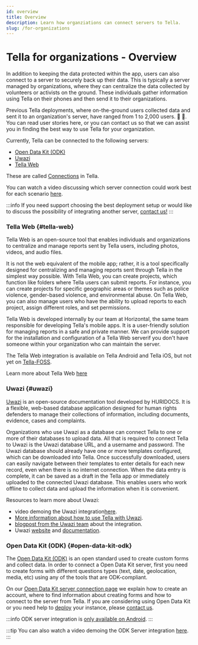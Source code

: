 ```yaml
---
id: overview
title: Overview
description: Learn how organziations can connect servers to Tella.
slug: /for-organizations
---
```


# Tella for organizations - Overview 

In addition to keeping the data protected within the app, users can also connect to a server to securely back up their data. This is typically  a server managed by organizations, where they can centralize the data collected by volunteers or activists on the ground. These individuals gather information using Tella on their phones and then send it to their organizations.

Previous Tella deployments, where on-the-ground users collected data and sent it to an organization's server, have ranged from 1 to 2,000 users. 📲 📡. You can read user stories here, or you can contact us so that we can assist you in finding the best way to use Tella for your organization.

Currently, Tella can be connected to the following servers:

* [Open Data Kit (ODK)](#open-data-kit-odk)
* [Uwazi](#uwazi)
* [Tella Web](#tella-web)

These are called [Connections](/features#connecting-to-servers) in Tella.


You can watch a video discussing which server connection could work best for each scenario [here](/video-tutorials#connections-full-video).

:::info
If you need support choosing the best deployment setup or would like to discuss the possibility of integrating another server, [contact us!](/contact-us)
:::


### Tella Web {#tella-web}

Tella Web is an open-source tool that enables individuals and organizations to centralize and manage reports sent by Tella users, including photos, videos, and audio files. 

It is not the web equivalent of the mobile app; rather, it is a tool specifically designed for centralizing and managing reports sent through Tella in the simplest way possible. With Tella Web, you can create projects, which function like folders where Tella users can submit reports. For instance, you can create projects for specific geographic areas or themes such as police violence, gender-based violence, and environmental abuse. On Tella Web, you can also manage users who have the ability to upload reports to each project, assign different roles, and set permissions.

Tella Web is developed internally by our team at Horizontal, the same team responsible for developing Tella's mobile apps. It is a user-friendly solution for managing reports in a safe and private manner. We can provide support for the installation and configuration of a Tella Web serverif you don't have someone within your organization who can maintain the server.

The Tella Web integration is available on Tella Android and Tella iOS, but not yet on [Tella-FOSS](/faq#is-tella-available-on-f-droid). 

Learn more about Tella Web [here](/tella-web)


### Uwazi {#uwazi}

[Uwazi](/uwazi) is an open-source documentation tool developed by HURIDOCS. It is a flexible, web-based database application designed for human rights defenders to manage their collections of information, including documents, evidence, cases and complaints. 

Organizations who use Uwazi as a database can connect Tella to one or more of their databases to upload data. All that is required to connect Tella to Uwazi is the Uwazi database URL, and a username and password. The Uwazi database should already have one or more templates configured, which can be downloaded into Tella. Once successfully downloaded, users can easily navigate between their templates to enter details for each new record, even when there is no internet connection. When the data entry is complete, it can be saved as a draft in the Tella app or immediately uploaded to the connected Uwazi database. This enables users who work offline to collect data and upload the information when it is convenient. 

Resources to learn more about Uwazi:
* video demoing the Uwazi integration[here](/video-tutorials#uwazi).
* [More information about how to use Tella with Uwazi](/uwazi).
* [blogpost from the Uwazi team](https://huridocs.org/2022/07/the-new-tella-app-lets-uwazi-users-document-violations-safely-and-while-offline/) about the integration.
* Uwazi [website](https://uwazi.io/) and [documentation](https://uwazi.readthedocs.io/en/latest/).



### Open Data Kit (ODK) {#open-data-kit-odk}

The [Open Data Kit (ODK)](https://getodk.org/) is an open standard used to create custom forms and collect data. In order to connect a Open Data Kit server, first you need to create forms with different questions types (text, date, geolocation, media, etc) using any  of the tools that are ODK-compliant.

On our [Open Data Kit server connection page](/odk) we explain how to create an account, where to find information about creating forms and how to connect to the server from Tella. If you are considering using Open Data Kit or you need help to [deploy](/faq#deploying-tella) your instance, please [contact us](/contact-us). 


:::info
ODK server integration is [only available on Android](/features). 
:::

:::tip
You can also watch a video demoing the ODK Server integration [here](/video-tutorials#open-data-kit).
:::

